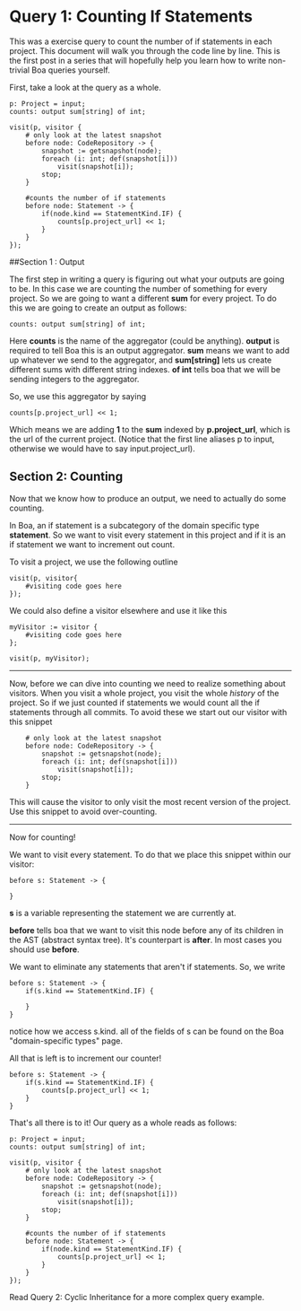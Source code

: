 # Query 1: Counting If Statements #

This was a exercise query to count the number of if statements in each project. This document will walk you through the code line by line. This is the first post in a series that will hopefully help you learn how to write non-trivial Boa queries yourself. 

First, take a look at the query as a whole. 

	p: Project = input;
	counts: output sum[string] of int;

	visit(p, visitor {
		# only look at the latest snapshot
		before node: CodeRepository -> {
			snapshot := getsnapshot(node);
			foreach (i: int; def(snapshot[i]))
				visit(snapshot[i]);
			stop;
		}
	
		#counts the number of if statements 
		before node: Statement -> {
			if(node.kind == StatementKind.IF) {
				counts[p.project_url] << 1;
			}
		}
	});

##Section 1 : Output 

 The first step in writing a query is figuring out what your outputs are going to be. In this case we are counting the number of something for every project. So we are going to want a different **sum** for every project. To do this we are going to create an output as follows: 

	counts: output sum[string] of int;

Here **counts** is the name of the aggregator (could be anything). **output** is required to tell Boa this is an output aggregator. **sum** means we want to add up whatever we send to the aggregator, and **sum[string]** lets us create different sums with different string indexes. **of int** tells boa that we will be sending integers to the aggregator. 

So, we use this aggregator by saying 

	counts[p.project_url] << 1; 

Which means we are adding **1** to the **sum** indexed by **p.project\_url**, which is the url of the current project. (Notice that the first line aliases p to input, otherwise we would have to say input.project\_url).

## Section 2: Counting 

Now that we  know how to produce an output, we need to actually do some counting. 

In Boa, an if statement is a subcategory of the domain specific type **statement**. So we want to visit every statement in this project and if it is an if statement we want to increment out count. 

To visit a project, we use the following outline 

	visit(p, visitor{
		#visiting code goes here
	}); 

We could also define a visitor elsewhere and use it like this 

	myVisitor := visitor {
		#visiting code goes here
	};

	visit(p, myVisitor);      

---

Now, before we can dive into counting we need to realize something about visitors. When you visit a whole project, you visit the whole *history* of the project. So if we just counted if statements we would count all the if statements through all commits. To avoid these we start out our visitor with this snippet

		# only look at the latest snapshot
		before node: CodeRepository -> {
			snapshot := getsnapshot(node);
			foreach (i: int; def(snapshot[i]))
				visit(snapshot[i]);
			stop;
		}

This will cause the visitor to only visit the most recent version of the project. Use this snippet to avoid over-counting. 

---

Now for counting! 

We want to visit every statement. To do that we place this snippet within our visitor: 

	before s: Statement -> {

	}

**s** is a variable representing the statement we are currently at. 

**before** tells boa that we want to visit this node before any of its children in the AST (abstract syntax tree). It's counterpart is **after**. In most cases you should use **before**. 

We want to eliminate any statements that aren't if statements. So, we write 

	before s: Statement -> {
		if(s.kind == StatementKind.IF) {

		}
	}

notice how we access s.kind. all of the fields of s can be found on the Boa "domain-specific types" page. 

All that is left is to increment our counter! 

	before s: Statement -> {
		if(s.kind == StatementKind.IF) {
			counts[p.project_url] << 1; 
		}
	}

That's all there is to it! Our query as a whole reads as follows: 

	p: Project = input;
	counts: output sum[string] of int;

	visit(p, visitor {
		# only look at the latest snapshot
		before node: CodeRepository -> {
			snapshot := getsnapshot(node);
			foreach (i: int; def(snapshot[i]))
				visit(snapshot[i]);
			stop;
		}
	
		#counts the number of if statements 
		before node: Statement -> {
			if(node.kind == StatementKind.IF) {
				counts[p.project_url] << 1;
			}
		}
	});

Read Query 2: Cyclic Inheritance for a more complex query example. 
